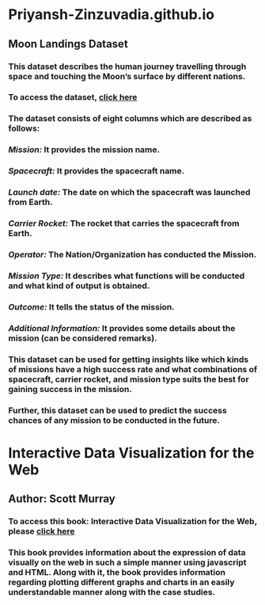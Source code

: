# Priyansh-Zinzuvadia.github.io
## Moon Landings Dataset
### This dataset describes the human journey travelling through space and touching the Moon’s surface by different nations.
### To access the dataset, [click here](https://www.kaggle.com/datasets/anoopjohny/moon-landings?resource=download)
### The dataset consists of eight columns which are described as follows:
### _Mission:_ It provides the mission name.
### _Spacecraft:_ It provides the spacecraft name.
### _Launch date:_ The date on which the spacecraft was launched from Earth.
### _Carrier Rocket:_ The rocket that carries the spacecraft from Earth.
### _Operator:_ The Nation/Organization has conducted the Mission.
### _Mission Type:_ It describes what functions will be conducted and what kind of output is obtained.
### _Outcome:_ It tells the status of the mission.
### _Additional Information:_ It provides some details about the mission (can be considered remarks).
### This dataset can be used for getting insights like which kinds of missions have a high success rate and what combinations of spacecraft, carrier rocket, and mission type suits the best for gaining success in the mission.
### Further, this dataset can be used to predict the success chances of any mission to be conducted in the future.
# Interactive Data Visualization for the Web
## Author: Scott Murray
### To access this book: Interactive Data Visualization for the Web, please [click here](https://www.oreilly.com/library/view/interactive-data-visualization/9781491921296/)
### This book provides information about the expression of data visually on the web in such a simple manner using javascript and HTML. Along with it, the book provides information regarding plotting different graphs and charts in an easily understandable manner along with the case studies.
